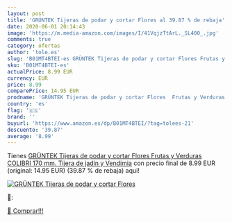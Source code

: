 ```yaml
---
layout: post
title: 'GRÜNTEK Tijeras de podar y cortar Flores al 39.87 % de rebaja'
date: 2020-06-01 20:14:43
image: 'https://m.media-amazon.com/images/I/41VqjzTtArL._SL400_.jpg'
comments: true
category: ofertas
author: 'tole.es'
slug: 'B01MT4BTEI-es GRÜNTEK Tijeras de podar y cortar Flores Frutas y Verduras...'
sku: 'B01MT4BTEI-es'
actualPrice: 8.99 EUR
currency: EUR
price: 8.99
comparePrice: 14.95 EUR
prodname: 'GRÜNTEK Tijeras de podar y cortar Flores  Frutas y Verduras COLIBRI 170 mm. Tijera de jadin y Vendimia'
country: 'es'
flag: '🇪🇸'
brand: ''
buyurl: 'https://www.amazon.es/dp/B01MT4BTEI/?tag=tolees-21'
descuento: '39.87'
average: '8.99'
---
```


Tienes [GRÜNTEK Tijeras de podar y cortar Flores  Frutas y Verduras COLIBRI 170 mm. Tijera de jadin y Vendimia](https://www.amazon.es/dp/B01MT4BTEI/?tag=tolees-21) con precio final de  8.99 EUR (original: 14.95 EUR) (39.87 %  de rebaja) aqui!

[![GRÜNTEK Tijeras de podar y cortar Flores](https://m.media-amazon.com/images/I/41VqjzTtArL._SL400_.jpg)](https://www.amazon.es/dp/B01MT4BTEI/?tag=tolees-21)

🔎:


[🛒 Comprar!!!](https://www.amazon.es/dp/B01MT4BTEI/?tag=tolees-21)
